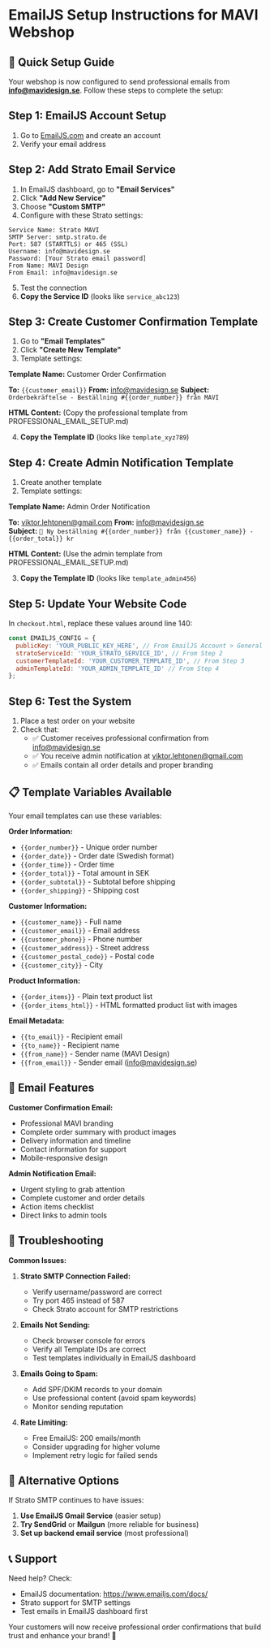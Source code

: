 # EmailJS Setup Instructions for MAVI Webshop

## 🚀 Quick Setup Guide

Your webshop is now configured to send professional emails from **info@mavidesign.se**. Follow these steps to complete the setup:

## Step 1: EmailJS Account Setup

1. Go to [EmailJS.com](https://www.emailjs.com/) and create an account
2. Verify your email address

## Step 2: Add Strato Email Service

1. In EmailJS dashboard, go to **"Email Services"**
2. Click **"Add New Service"**
3. Choose **"Custom SMTP"**
4. Configure with these Strato settings:

```
Service Name: Strato MAVI
SMTP Server: smtp.strato.de
Port: 587 (STARTTLS) or 465 (SSL)
Username: info@mavidesign.se
Password: [Your Strato email password]
From Name: MAVI Design
From Email: info@mavidesign.se
```

5. Test the connection
6. **Copy the Service ID** (looks like `service_abc123`)

## Step 3: Create Customer Confirmation Template

1. Go to **"Email Templates"**
2. Click **"Create New Template"**
3. Template settings:

**Template Name:** Customer Order Confirmation

**To:** `{{customer_email}}`
**From:** info@mavidesign.se
**Subject:** `Orderbekräftelse - Beställning #{{order_number}} från MAVI`

**HTML Content:** (Copy the professional template from PROFESSIONAL_EMAIL_SETUP.md)

4. **Copy the Template ID** (looks like `template_xyz789`)

## Step 4: Create Admin Notification Template

1. Create another template
2. Template settings:

**Template Name:** Admin Order Notification

**To:** viktor.lehtonen@gmail.com
**From:** info@mavidesign.se  
**Subject:** `🛒 Ny beställning #{{order_number}} från {{customer_name}} - {{order_total}} kr`

**HTML Content:** (Use the admin template from PROFESSIONAL_EMAIL_SETUP.md)

3. **Copy the Template ID** (looks like `template_admin456`)

## Step 5: Update Your Website Code

In `checkout.html`, replace these values around line 140:

```javascript
const EMAILJS_CONFIG = {
  publicKey: 'YOUR_PUBLIC_KEY_HERE', // From EmailJS Account > General
  stratoServiceId: 'YOUR_STRATO_SERVICE_ID', // From Step 2
  customerTemplateId: 'YOUR_CUSTOMER_TEMPLATE_ID', // From Step 3
  adminTemplateId: 'YOUR_ADMIN_TEMPLATE_ID' // From Step 4
};
```

## Step 6: Test the System

1. Place a test order on your website
2. Check that:
   - ✅ Customer receives professional confirmation from info@mavidesign.se
   - ✅ You receive admin notification at viktor.lehtonen@gmail.com
   - ✅ Emails contain all order details and proper branding

## 📋 Template Variables Available

Your email templates can use these variables:

**Order Information:**
- `{{order_number}}` - Unique order number
- `{{order_date}}` - Order date (Swedish format)
- `{{order_time}}` - Order time
- `{{order_total}}` - Total amount in SEK
- `{{order_subtotal}}` - Subtotal before shipping
- `{{order_shipping}}` - Shipping cost

**Customer Information:**
- `{{customer_name}}` - Full name
- `{{customer_email}}` - Email address
- `{{customer_phone}}` - Phone number
- `{{customer_address}}` - Street address
- `{{customer_postal_code}}` - Postal code
- `{{customer_city}}` - City

**Product Information:**
- `{{order_items}}` - Plain text product list
- `{{order_items_html}}` - HTML formatted product list with images

**Email Metadata:**
- `{{to_email}}` - Recipient email
- `{{to_name}}` - Recipient name
- `{{from_name}}` - Sender name (MAVI Design)
- `{{from_email}}` - Sender email (info@mavidesign.se)

## 🎨 Email Features

**Customer Confirmation Email:**
- Professional MAVI branding
- Complete order summary with product images
- Delivery information and timeline
- Contact information for support
- Mobile-responsive design

**Admin Notification Email:**
- Urgent styling to grab attention
- Complete customer and order details
- Action items checklist
- Direct links to admin tools

## 🔧 Troubleshooting

**Common Issues:**

1. **Strato SMTP Connection Failed:**
   - Verify username/password are correct
   - Try port 465 instead of 587
   - Check Strato account for SMTP restrictions

2. **Emails Not Sending:**
   - Check browser console for errors
   - Verify all Template IDs are correct
   - Test templates individually in EmailJS dashboard

3. **Emails Going to Spam:**
   - Add SPF/DKIM records to your domain
   - Use professional content (avoid spam keywords)
   - Monitor sending reputation

4. **Rate Limiting:**
   - Free EmailJS: 200 emails/month
   - Consider upgrading for higher volume
   - Implement retry logic for failed sends

## 🔄 Alternative Options

If Strato SMTP continues to have issues:

1. **Use EmailJS Gmail Service** (easier setup)
2. **Try SendGrid** or **Mailgun** (more reliable for business)
3. **Set up backend email service** (most professional)

## 📞 Support

Need help? Check:
- EmailJS documentation: https://www.emailjs.com/docs/
- Strato support for SMTP settings
- Test emails in EmailJS dashboard first

Your customers will now receive professional order confirmations that build trust and enhance your brand! 🚀
